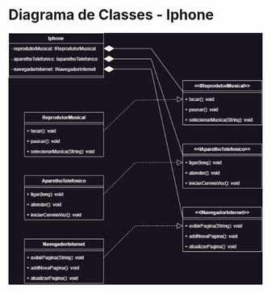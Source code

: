 # Diagrama de Classes - Iphone

![imagem do diagrama](https://github.com/jabriboy/BackendJava/blob/main/diagramaDeClasses/diagrama%20de%20classe%20-%20iphone.png)
